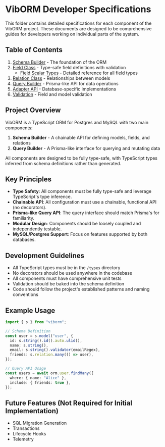 # VibORM Developer Specifications

This folder contains detailed specifications for each component of the VibORM project. These documents are designed to be comprehensive guides for developers working on individual parts of the system.

## Table of Contents

1. [Schema Builder](1_schema_builder.md) - The foundation of the ORM
2. [Field Class](2_field_class.md) - Type-safe field definitions with validation
   - [Field Scalar Types](2.1_field_scalar_types.md) - Detailed reference for all field types
3. [Relation Class](3_relation_class.md) - Relationships between models
4. [Query Builder](4_query_builder.md) - Prisma-like API for data operations
5. [Adapter API](5_adapter_api.md) - Database-specific implementations
6. [Validation](6_validation.md) - Field and model validation

## Project Overview

VibORM is a TypeScript ORM for Postgres and MySQL with two main components:

1. **Schema Builder** - A chainable API for defining models, fields, and relations
2. **Query Builder** - A Prisma-like interface for querying and mutating data

All components are designed to be fully type-safe, with TypeScript types inferred from schema definitions rather than generated.

## Key Principles

- **Type Safety**: All components must be fully type-safe and leverage TypeScript's type inference.
- **Chainable API**: All configuration must use a chainable, functional API (no decorators).
- **Prisma-like Query API**: The query interface should match Prisma's for familiarity.
- **Modular Design**: Components should be loosely coupled and independently testable.
- **MySQL/Postgres Support**: Focus on features supported by both databases.

## Development Guidelines

- All TypeScript types must be in the `/types` directory
- No decorators should be used anywhere in the codebase
- All components must have comprehensive unit tests
- Validation should be baked into the schema definition
- Code should follow the project's established patterns and naming conventions

## Example Usage

```ts
import { s } from "viborm";

// Schema Definition
const user = s.model("user", {
  id: s.string().id().auto.ulid(),
  name: s.string(),
  email: s.string().validator(emailRegex),
  friends: s.relation.many(() => user),
});

// Query API Usage
const users = await orm.user.findMany({
  where: { name: "Alice" },
  include: { friends: true },
});
```

## Future Features (Not Required for Initial Implementation)

- SQL Migration Generation
- Transactions
- Lifecycle Hooks
- Telemetry
